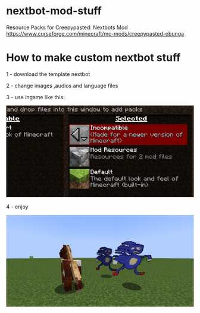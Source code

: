 # nextbot-mod-stuff
Resource Packs for Creepypasted: Nextbots Mod
https://www.curseforge.com/minecraft/mc-mods/creepypasted-obunga

# How to make custom nextbot stuff
1 - download the template nextbot

2 - change images ,audios and language files

3 - use ingame like this:

![](https://raw.githubusercontent.com/linfoxgamer/nextbot-mod-stuff/main/texture-setup.png)

4 - enjoy

![](https://raw.githubusercontent.com/linfoxgamer/nextbot-mod-stuff/main/sanic.png)

